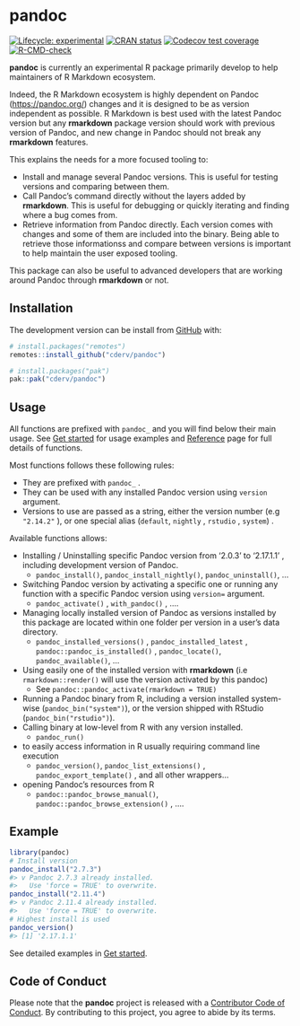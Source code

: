 
<!-- README.md is generated from README.Rmd. Please edit that file -->

# pandoc

<!-- badges: start -->

[![Lifecycle:
experimental](https://img.shields.io/badge/lifecycle-experimental-orange.svg)](https://lifecycle.r-lib.org/articles/stages.html#experimental)
[![CRAN
status](https://www.r-pkg.org/badges/version/pandoc)](https://CRAN.R-project.org/package=pandoc)
[![Codecov test
coverage](https://codecov.io/gh/cderv/pandoc/branch/main/graph/badge.svg?token=84QW1TDQPM)](https://codecov.io/gh/cderv/pandoc?branch=main)
[![R-CMD-check](https://github.com/cderv/pandoc/actions/workflows/R-CMD-check.yaml/badge.svg)](https://github.com/cderv/pandoc/actions/workflows/R-CMD-check.yaml)

<!-- badges: end -->

**pandoc** is currently an experimental R package primarily develop to
help maintainers of R Markdown ecosystem.

Indeed, the R Markdown ecosystem is highly dependent on Pandoc
(<https://pandoc.org/>) changes and it is designed to be as version
independent as possible. R Markdown is best used with the latest Pandoc
version but any **rmarkdown** package version should work with previous
version of Pandoc, and new change in Pandoc should not break any
**rmarkdown** features.

This explains the needs for a more focused tooling to:

-   Install and manage several Pandoc versions. This is useful for
    testing versions and comparing between them.
-   Call Pandoc’s command directly without the layers added by
    **rmarkdown**. This is useful for debugging or quickly iterating and
    finding where a bug comes from.
-   Retrieve information from Pandoc directly. Each version comes with
    changes and some of them are included into the binary. Being able to
    retrieve those informationss and compare between versions is
    important to help maintain the user exposed tooling.

This package can also be useful to advanced developers that are working
around Pandoc through **rmarkdown** or not.

## Installation

The development version can be install from
[GitHub](https://github.com/) with:

``` r
# install.packages("remotes")
remotes::install_github("cderv/pandoc")

# install.packages("pak")
pak::pak("cderv/pandoc")
```

## Usage

All functions are prefixed with `pandoc_` and you will find below their
main usage. See [Get started](articles/pandoc.html) for usage examples
and [Reference](reference/index.html) page for full details of
functions.

Most functions follows these following rules:

-   They are prefixed with `pandoc_` .
-   They can be used with any installed Pandoc version using `version`
    argument.
-   Versions to use are passed as a string, either the version number
    (e.g `"2.14.2"` ), or one special alias (`default`, `nightly` ,
    `rstudio` , `system`) .

Available functions allows:

-   Installing / Uninstalling specific Pandoc version from ‘2.0.3’ to
    ‘2.17.1.1’ , including development version of Pandoc.
    -   `pandoc_install()`, `pandoc_install_nightly()`,
        `pandoc_uninstall()`, …
-   Switching Pandoc version by activating a specific one or running any
    function with a specific Pandoc version using `version=` argument.
    -   `pandoc_activate()` , `with_pandoc()` , ….
-   Managing locally installed version of Pandoc as versions installed
    by this package are located within one folder per version in a
    user’s data directory.
    -   `pandoc_installed_versions()` , `pandoc_installed_latest` ,
        `pandoc::pandoc_is_installed()` , `pandoc_locate()`,
        `pandoc_available()`, …
-   Using easily one of the installed version with **rmarkdown** (i.e
    `rmarkdown::render()` will use the version activated by this pandoc)
    -   See `pandoc::pandoc_activate(rmarkdown = TRUE)`
-   Running a Pandoc binary from R, including a version installed
    system-wise (`pandoc_bin("system")`), or the version shipped with
    RStudio (`pandoc_bin("rstudio")`).
-   Calling binary at low-level from R with any version installed.
    -   `pandoc_run()`
-   to easily access information in R usually requiring command line
    execution
    -   `pandoc_version()`, `pandoc_list_extensions()` ,
        `pandoc_export_template()` , and all other wrappers…
-   opening Pandoc’s resources from R
    -   `pandoc::pandoc_browse_manual()`,
        `pandoc::pandoc_browse_extension()` , ….

## Example

``` r
library(pandoc)
# Install version
pandoc_install("2.7.3")
#> v Pandoc 2.7.3 already installed.
#>   Use 'force = TRUE' to overwrite.
pandoc_install("2.11.4")
#> v Pandoc 2.11.4 already installed.
#>   Use 'force = TRUE' to overwrite.
# Highest install is used
pandoc_version()
#> [1] '2.17.1.1'
```

See detailed examples in [Get started](articles/pandoc.html).

## Code of Conduct

Please note that the **pandoc** project is released with a [Contributor
Code of Conduct](https://r-pkg-pandoc.netlify.app/CODE_OF_CONDUCT.html).
By contributing to this project, you agree to abide by its terms.
